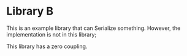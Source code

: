 ﻿# Library B
This is an example library that can Serialize something. However, the implementation is not in this library;

This library has a zero coupling.
